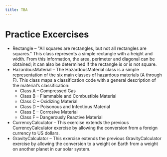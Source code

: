 ```yaml
---
title: TBA
---
```

# Practice Excercises

* Rectangle – "All squares are rectangles, but not all rectangles are squares." This class represents a simple rectangle with a height and width. From this information, the area, perimeter and diagonal can be obtained; it can also be determined if the rectangle is or is not square.
* HazardousMaterial – The HazardousMaterial class is a simple representation of the six main classes of hazardous materials (A through F). This class maps a classification code with a general description of the material’s classification:
  * Class A – Compressed Gas
  * Class B – Flammable and Combustible Material
  * Class C – Oxidizing Material
  * Class D – Poisonous and Infectious Material
  * Class E – Corrosive Material
  * Class F – Dangerously Reactive Material
* CurrencyCalculator – This exercise extends the previous CurrencyCalculator exercise by allowing the conversion from a foreign currency to US dollars.
* GravityCalculator – This exercise extends the previous GravityCalculator exercise by allowing the conversion to a weight on Earth from a weight on another planet in our solar system.
